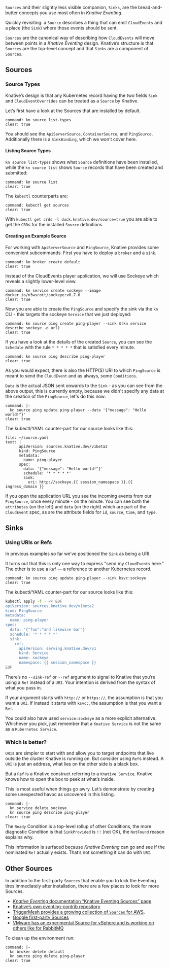 `Sources` and their slightly less visible companion, `Sinks`, are the bread-and-butter concepts you use most often in *Knative Eventing*.

Quickly revisiting: a `Source` describes a thing that can emit `CloudEvents` and a place (the `Sink`) where those events should be sent.

`Sources` are the canonical way of describing how `CloudEvents` will move between points in a *Knative Eventing* design. Knative’s structure is that `Sources` are the top-level concept and that `Sinks` are a component of `Sources`.

## Sources

### Source Types

Knative’s design is that any Kubernetes record having the two fields `Sink` and `CloudEventOverrides` can be treated as a `Source` by Knative.

Let’s first have a look at the Sources that are installed by default.

```terminal:execute
command: kn source list-types
clear: true
```

You should see the `ApiServerSource`, `ContainerSource`, and `PingSource`. Additionally there is a `SinkBinding`, which we won't cover here.

#### Listing Source Types

`kn source list-types` shows what `Source` definitions have been installed, while the `kn source list` shows `Source` records that have been created and submitted:

```terminal:execute
command: kn source list
clear: true
```

The `kubectl` counterparts are:

```terminal:execute
command: kubectl get sources
clear: true
```

With `kubectl get crds -l duck.knative.dev/source=true` you are able to get the `CRD`s for the installed `Source` definitions.

#### Creating an Example Source

For working with `ApiServerSource` and `PingSource`, Knative provides some convenient subcommands. First you have to deploy a `broker` and a `sink`.

```terminal:execute
command: kn broker create default
clear: true
```

Instead of the CloudEvents player application, we will use Sockeye which reveals a slightly lower-level view.

```terminal:execute
command: kn service create sockeye --image docker.io/n3wscott/sockeye:v0.7.0
clear: true
```

Now you are able to create the `PingSource` and specify the sink via the `kn` CLI - this targets the sockeye `Service` that we just deployed:

```terminal:execute
command: kn source ping create ping-player --sink $(kn service describe sockeye -o url)
clear: true
```

If you have a look at the details of the created `Source`, you can see the `Schedule` with the rule `* * * * *` that is satisfied every minute.

```terminal:execute
command: kn source ping describe ping-player
clear: true
```

As you would expect, there is also the HTTP(S) URI to which `PingSource` is meant to send the `CloudEvent` and as always, some `Conditions`.

`Data` is the actual JSON sent onwards to the `Sink` - as you can see from the above output, this is currently empty, because we didn't specify any data at the creation of the `PingSource`, let's do this now:

```terminal:execute
command: |-
  kn source ping update ping-player --data '{"message": "Hello world!"}'
clear: true
```

The kubectl/YAML counter-part for our source looks like this:

```editor:append-lines-to-file
file: ~/source.yaml
text: |
      apiVersion: sources.knative.dev/v1beta2
      kind: PingSource
      metadata:
        name: ping-player
      spec:
        data: '{"message": "Hello world!"}'
        schedule: '* * * * *'
        sink:
          uri: http://sockeye.{{ session_namespace }}.{{ ingress_domain }}
```

If you open the application URL you see the incoming events from our `PingSource`, once every minute - on the minute. You can see both the `attributes` (on the left) and `data` (on the right) which are part of the `CloudEvent` spec, as are the attribute fields for `id`, `source`, `time`, and `type`.

## Sinks

### Using URIs or Refs

In previous examples so far we’ve positioned the `Sink` as being a URI.

It turns out that this is only one way to express "send my `CloudEvents` here." The other is to use a `Ref` — a reference to another Kubernetes record.

```terminal:execute
command: kn source ping update ping-player --sink ksvc:sockeye
clear: true
```

The kubectl/YAML counter-part for our source looks like this:

```sh
kubectl apply -f - << EOF
apiVersion: sources.knative.dev/v1beta2
kind: PingSource
metadata:
  name: ping-player
spec:
  data: '{"foo":"and likewise bar"}'
  schedule: '* * * * *'
  sink:
    ref:
      apiVersion: serving.knative.dev/v1
      kind: Service
      name: sockeye
      namespace: {{ session_namespace }}
EOF
```

There’s no `--sink-ref` or `--ref` argument to signal to Knative that you’re using a `Ref` instead of a `URI`. Your intention is derived from the syntax of what you pass in.

If your argument starts with `http://` or `https://`, the assumption is that you want a `URI`. If instead it starts with `ksvc:`, the assumption is that you want a `Ref`.

You could also have used `service:sockeye` as a more explicit alternative. Whichever you pick, just remember that a `Knative Service` is not the same as a `Kubernetes Service`.

### Which is better?

`URI`s are simpler to start with and allow you to target endpoints that live outside the cluster Knative is running on. But consider using `Ref`s instead. A `URI` is just an address, what lies on the other side is a black box.

But a `Ref` is a Knative construct referring to a `Knative Service`. Knative knows how to open the box to peek at what’s inside.

This is most useful when things go awry. Let’s demonstrate by creating some unexpected havoc as uncovered in this listing.

```terminal:execute
command: |-
  kn service delete sockeye
  kn source ping describe ping-player
clear: true
```

The `Ready` Condition is a top-level rollup of other Conditions, the more diagnostic Condition is that `SinkProvided` is `!!` (not OK), the `NotFound` reason explains why.

This information is surfaced because *Knative Eventing* can go and see if the nominated `Ref` actually exists. That’s not something it can do with `URI`.

## Other Sources

In addition to the first-party `Sources` that enable you to kick the Eventing tires immediately after installation, there are a few places to look for more Sources.

- [*Knative Eventing* documentation “Knative Eventing Sources” page](https://knative.dev/docs/eventing/sources/)
- [Knative’s own eventing-contrib repository](https://github.com/knative/eventing-contrib)
- [TriggerMesh provides a growing collection of `Sources` for AWS](https://github.com/triggermesh/aws-event-sources).
- [Google first-party Sources](https://github.com/google/knative-gcp)
- [VMware has an experimental Source for vSphere and is working on others like for RabbitMQ](https://github.com/vmware-tanzu/sources-for-knative)

To clean up the environment run:

```terminal:execute
command: |-
  kn broker delete default
  kn source ping delete ping-player
clear: true
```
